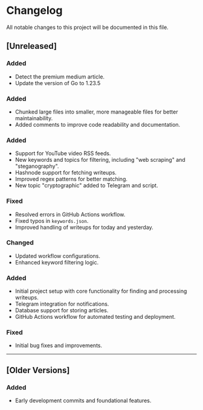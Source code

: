 # Changelog

All notable changes to this project will be documented in this file.

## [Unreleased]

### Added

- Detect the premium medium article.
- Update the version of Go to 1.23.5

### Added

- Chunked large files into smaller, more manageable files for better maintainability.
- Added comments to improve code readability and documentation.

### Added

- Support for YouTube video RSS feeds.
- New keywords and topics for filtering, including "web scraping" and "steganography".
- Hashnode support for fetching writeups.
- Improved regex patterns for better matching.
- New topic "cryptographic" added to Telegram and script.

### Fixed

- Resolved errors in GitHub Actions workflow.
- Fixed typos in `keywords.json`.
- Improved handling of writeups for today and yesterday.

### Changed

- Updated workflow configurations.
- Enhanced keyword filtering logic.

### Added

- Initial project setup with core functionality for finding and processing writeups.
- Telegram integration for notifications.
- Database support for storing articles.
- GitHub Actions workflow for automated testing and deployment.

### Fixed

- Initial bug fixes and improvements.

---

## [Older Versions]

### Added

- Early development commits and foundational features.
